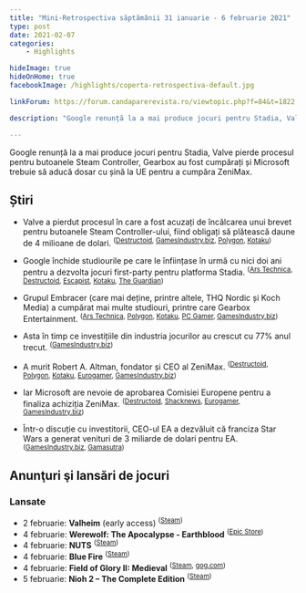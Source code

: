```yaml
---
title: "Mini-Retrospectiva săptămânii 31 ianuarie - 6 februarie 2021"
type: post
date: 2021-02-07
categories:
    - Highlights

hideImage: true
hideOnHome: true
facebookImage: /highlights/coperta-retrospectiva-default.jpg

linkForum: https://forum.candaparerevista.ro/viewtopic.php?f=84&t=1822

description: "Google renunță la a mai produce jocuri pentru Stadia, Valve pierde procesul pentru butoanele Steam Controller, Gearbox au fost cumpărați și Microsoft trebuie să aducă dosar cu șină la UE pentru a cumpăra ZeniMax."

---
```


Google renunță la a mai produce jocuri pentru Stadia, Valve pierde procesul pentru butoanele Steam Controller, Gearbox au fost cumpărați și Microsoft trebuie să aducă dosar cu șină la UE pentru a cumpăra ZeniMax.

## Știri

* Valve a pierdut procesul în care a fost acuzați de încălcarea unui brevet pentru butoanele Steam Controller-ului, fiind obligați să plătească daune de 4 milioane de dolari. <sup>([Destructoid](https://www.destructoid.com/stories/valve-loses-controller-patent-lawsuit-to-pay-4-million-in-damages-618683.phtml), [GamesIndustry.biz](https://www.gamesindustry.biz/articles/2021-01-27-valve-on-trial-for-allegedly-infringing-controller-patents), [Polygon](https://www.polygon.com/2021/2/3/22264213/valve-steam-controller-lawsuit-scuf-4-million), [Kotaku](https://kotaku.com/valve-fined-4-million-over-steam-controller-patent-inf-1846185262))</sup>


* Google închide studiourile pe care le înființase în urmă cu nici doi ani pentru a dezvolta jocuri first-party pentru platforma Stadia. <sup>([Ars Technica](https://arstechnica.com/gaming/2021/02/google-closes-stadias-dedicated-game-studios-after-less-than-2-years/), [Destructoid](https://www.destructoid.com/stories/google-calls-it-quits-on-internally-developed-stadia-games-618482.phtml), [Escapist](https://www.escapistmagazine.com/v2/stadia-games-and-entertainment-internal-studio-shutdown-support-publishers/), [Kotaku](https://kotaku.com/google-stadia-shuts-down-internal-studios-changing-bus-1846146761), [The Guardian](https://www.theguardian.com/games/2021/feb/02/google-stadia-closes-in-house-game-development-studio))</sup>

* Grupul Embracer (care mai deține, printre altele, THQ Nordic și Koch Media) a cumpărat mai multe studiouri, printre care Gearbox Entertainment. <sup>([Ars Technica](https://arstechnica.com/gaming/2021/02/borderlands-studio-gets-scooped-up-in-deal-worth-up-to-1-37-billion/), [Polygon](https://www.polygon.com/2021/2/3/22264080/gearbox-software-acquired-embracer-group-thq-nordic), [Kotaku](https://kotaku.com/gearbox-has-been-bought-for-1-3-billion-1846186922), [PC Gamer](https://www.pcgamer.com/gearbox-has-been-bought-by-embracer-group-in-dollar13-billion-deal), [GamesIndustry.biz](https://www.gamesindustry.biz/articles/2021-02-03-gearbox-entertainment-joins-embracer-group-in-usd1-3b-deal))</sup>
* Asta în timp ce investițiile din industria jocurilor au crescut cu 77% anul trecut. <sup>([GamesIndustry.biz](https://www.gamesindustry.biz/articles/2021-02-04-games-industry-investment-jumped-77-percent-to-usd13-2-billion-in-2020))</sup>

* A murit Robert A. Altman, fondator și CEO al ZeniMax. <sup>([Destructoid](https://www.destructoid.com/stories/robert-a-altman-the-co-founder-and-ceo-of-zenimax-has-died-618833.phtml), [Polygon](https://www.polygon.com/2021/2/4/22266679/robert-altman-zenimax-media-bethesda-obituary), [Kotaku](https://kotaku.com/zenimax-co-founder-ceo-robert-altman-has-died-1846194603), [Eurogamer](https://www.eurogamer.net/articles/2021-02-05-zenimax-ceo-robert-a-altman-dies-aged-73), [GamesIndustry.biz](https://www.gamesindustry.biz/articles/2021-02-04-zenimax-co-founder-robert-a-altman-has-died))</sup>
* Iar Microsoft are nevoie de aprobarea Comisiei Europene pentru a finaliza achiziția ZeniMax. <sup>([Destructoid](https://www.destructoid.com/stories/microsoft-seeks-eu-approval-on-7-5-billion-zenimax-purchase-618555.phtml), [Shacknews](https://www.shacknews.com/article/122498/eu-antitrust-regulators-to-rule-on-microsofts-75-billion-zenimax-acquisition-by-march), [Eurogamer](https://www.eurogamer.net/articles/2021-02-01-eu-to-rule-on-microsofts-USD7-5bn-acquisition-of-zenimax-by-5th-march), [GamesIndustry.biz](https://www.gamesindustry.biz/articles/2021-02-02-microsoft-requests-eu-approval-for-zenimax-acquisition))</sup>


* Într-o discuție cu investitorii, CEO-ul EA a dezvăluit că franciza Star Wars a generat venituri de 3 miliarde de dolari pentru EA. <sup>([GamesIndustry.biz](https://www.gamesindustry.biz/articles/2021-02-03-star-wars-has-made-usd3bn-for-ea), [Gamasutra](https://www.gamasutra.com/view/news/377050/EA_has_made_3_billion_in_net_bookings_from_just_Star_Wars_games.php))</sup>


## Anunţuri şi lansări de jocuri
### Lansate
* 2 februarie: **Valheim** (early access) <sup>([Steam](https://store.steampowered.com/app/892970/Valheim/))</sup>
* 4 februarie: **Werewolf: The Apocalypse - Earthblood** <sup>([Epic Store](https://www.epicgames.com/store/en-US/product/werewolf-the-apocalypse-earthblood/))</sup>
* 4 februarie: **NUTS** <sup>([Steam](https://store.steampowered.com/app/768450/NUTS/))</sup>
* 4 februarie: **Blue Fire** <sup>([Steam](https://store.steampowered.com/app/1220150/Blue_Fire/))</sup>
* 4 februarie: **Field of Glory II: Medieval** <sup>([Steam](https://store.steampowered.com/app/1368870/Field_of_Glory_II_Medieval/), [gog.com](https://www.gog.com/game/field_of_glory_ii_medieval))</sup>
* 5 februarie: **Nioh 2 – The Complete Edition** <sup>([Steam](https://store.steampowered.com/app/1325200/Nioh_2__The_Complete_Edition/))</sup>
